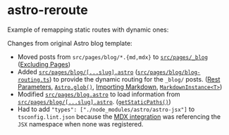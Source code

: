 # astro-reroute
Example of remapping static routes with dynamic ones:

Changes from original Astro blog template:
- Moved posts from `src/pages/blog/*.{md,mdx}` to [`src/pages/_blog`](src/pages/_blog) ([Excluding Pages](https://docs.astro.build/en/core-concepts/routing/#excluding-pages))
- Added [`src/pages/blog/[...slug].astro`](src/pages/blog/[...slug].astro) ([`src/pages/blog/blog-routing.ts`](src/pages/blog/blog-routing.ts)) to provide the dynamic routing for the `_blog/` posts. ([Rest Parameters](https://docs.astro.build/en/core-concepts/routing/#rest-parameters), [`Astro.glob()`](https://docs.astro.build/en/reference/api-reference/#astroglob), [Importing Markdown](https://docs.astro.build/en/guides/markdown-content/#content), [`MarkdownInstance<T>`](https://docs.astro.build/en/reference/api-reference/#markdown-files))
- Modified [`src/pages/blog.astro`](src/pages/blog.astro) to load information from [`src/pages/blog/[...slug].astro`](src/pages/blog/[...slug].astro). ([`getStaticPaths()`](https://docs.astro.build/en/reference/api-reference/#getstaticpaths))
- Had to add `"types": ["./node_modules/astro/astro-jsx"]` to `tsconfig.lint.json` because the [MDX integration](https://docs.astro.build/en/guides/integrations-guide/mdx/#quick-install) was referencing the `JSX` namespace when none was registered.
